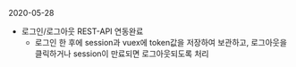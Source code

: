 2020-05-28

- 로그인/로그아웃 REST-API 연동완료
  - 로그인 한 후에 session과 vuex에 token값을 저장하여 보관하고, 로그아웃을 클릭하거나 session이 만료되면 로그아웃되도록 처리

